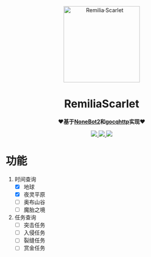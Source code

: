 <p align="center">
	<a href="https://github.com/axStar/WarframeQQbot_RemiliaScarlet">
		<img src="https://s3.bmp.ovh/imgs/2022/05/26/c0293edb48a8333f.png" width="200" height="200" alt="Remilia·Scarlet">
	</a>
</p>
<div align="center">

# RemiliaScarlet

**❤基于[NoneBot2](https://github.com/nonebot/nonebot2)和[gocqhttp](https://github.com/Mrs4s/go-cqhttp)实现❤**

<p align="center">
	<a href="https://space.bilibili.com/100455457">
		<img src="https://img.shields.io/badge/B%E7%AB%99-white?logo=bilibili">
	</a>
	<a href="https://qm.qq.com/cgi-bin/qm/qr?k=a1sMkSIXA_F2_6tDhuXdnD2u7ibinIcT&noverify=0">
		<img src="https://img.shields.io/badge/QQ-%23339999?logo=Tencent%20QQ">
	</a>
	<img src="https://img.shields.io/badge/%E5%BC%80%E5%8F%91%E8%BF%9B%E5%BA%A6-1%25-red">
</p>

</div>

# 功能
1. 时间查询
	- [x] 地球
	- [x] 夜灵平原
	- [ ] 奥布山谷
	- [ ] 魔胎之境

2. 任务查询
   - [ ] 突击任务
   - [ ] 入侵任务
   - [ ] 裂缝任务
   - [ ] 赏金任务